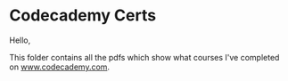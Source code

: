 # Codecademy Certs

Hello,

This folder contains all the pdfs which show what courses I've completed on www.codecademy.com.
